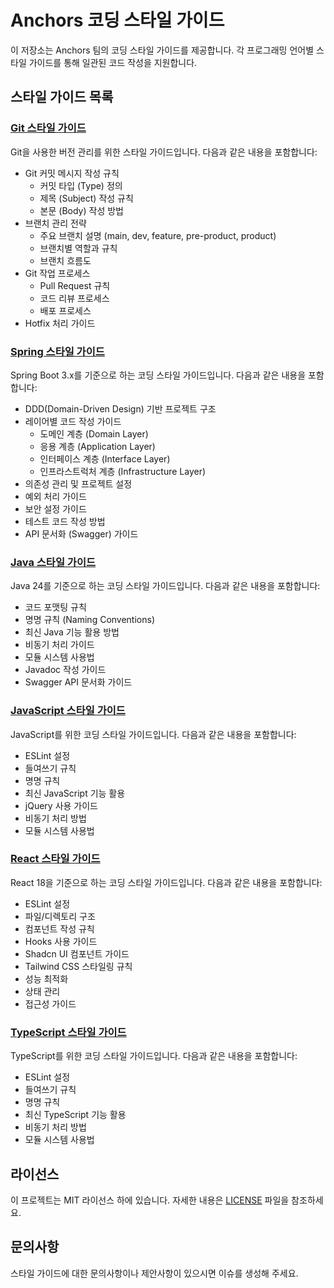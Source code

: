 # Anchors 코딩 스타일 가이드

이 저장소는 Anchors 팀의 코딩 스타일 가이드를 제공합니다. 각 프로그래밍 언어별 스타일 가이드를 통해 일관된 코드 작성을 지원합니다.

## 스타일 가이드 목록

### [Git 스타일 가이드](git.md)

Git을 사용한 버전 관리를 위한 스타일 가이드입니다. 다음과 같은 내용을 포함합니다:

- Git 커밋 메시지 작성 규칙
  - 커밋 타입 (Type) 정의
  - 제목 (Subject) 작성 규칙
  - 본문 (Body) 작성 방법
- 브랜치 관리 전략
  - 주요 브랜치 설명 (main, dev, feature, pre-product, product)
  - 브랜치별 역할과 규칙
  - 브랜치 흐름도
- Git 작업 프로세스
  - Pull Request 규칙
  - 코드 리뷰 프로세스
  - 배포 프로세스
- Hotfix 처리 가이드

### [Spring 스타일 가이드](Spring.md)

Spring Boot 3.x를 기준으로 하는 코딩 스타일 가이드입니다. 다음과 같은 내용을 포함합니다:

- DDD(Domain-Driven Design) 기반 프로젝트 구조
- 레이어별 코드 작성 가이드
  - 도메인 계층 (Domain Layer)
  - 응용 계층 (Application Layer)
  - 인터페이스 계층 (Interface Layer)
  - 인프라스트럭처 계층 (Infrastructure Layer)
- 의존성 관리 및 프로젝트 설정
- 예외 처리 가이드
- 보안 설정 가이드
- 테스트 코드 작성 방법
- API 문서화 (Swagger) 가이드

### [Java 스타일 가이드](Java.md)

Java 24를 기준으로 하는 코딩 스타일 가이드입니다. 다음과 같은 내용을 포함합니다:

- 코드 포맷팅 규칙
- 명명 규칙 (Naming Conventions)
- 최신 Java 기능 활용 방법
- 비동기 처리 가이드
- 모듈 시스템 사용법
- Javadoc 작성 가이드
- Swagger API 문서화 가이드

### [JavaScript 스타일 가이드](Javascript.md)

JavaScript를 위한 코딩 스타일 가이드입니다. 다음과 같은 내용을 포함합니다:

- ESLint 설정
- 들여쓰기 규칙
- 명명 규칙
- 최신 JavaScript 기능 활용
- jQuery 사용 가이드
- 비동기 처리 방법
- 모듈 시스템 사용법

### [React 스타일 가이드](React.md)

React 18을 기준으로 하는 코딩 스타일 가이드입니다. 다음과 같은 내용을 포함합니다:

- ESLint 설정
- 파일/디렉토리 구조
- 컴포넌트 작성 규칙
- Hooks 사용 가이드
- Shadcn UI 컴포넌트 가이드
- Tailwind CSS 스타일링 규칙
- 성능 최적화
- 상태 관리
- 접근성 가이드

### [TypeScript 스타일 가이드](Typescript.md)

TypeScript를 위한 코딩 스타일 가이드입니다. 다음과 같은 내용을 포함합니다:

- ESLint 설정
- 들여쓰기 규칙
- 명명 규칙
- 최신 TypeScript 기능 활용
- 비동기 처리 방법
- 모듈 시스템 사용법

## 라이선스

이 프로젝트는 MIT 라이선스 하에 있습니다. 자세한 내용은 [LICENSE](LICENSE) 파일을 참조하세요.

## 문의사항

스타일 가이드에 대한 문의사항이나 제안사항이 있으시면 이슈를 생성해 주세요.
